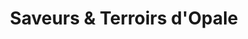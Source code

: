---
title: "Saveurs & Terroirs d'Opale"
url: /boulogne-sur-mer/saveurs-et-terroirs-dopale/
shop: cadeau
---